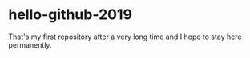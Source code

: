 # hello-github-2019
That's my first repository after a very long time and I hope to stay here permanently.
